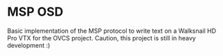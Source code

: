 # MSP OSD

Basic implementation of the MSP protocol to write text on a Walksnail HD Pro VTX for the OVCS project. 
Caution, this project is still in heavy development :)